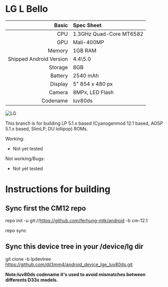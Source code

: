 LG L Bello
==============
Basic   | Spec Sheet
-------:|:-------------------------
CPU     | 1.3GHz Quad-Core MT6582
GPU     | Mali-400MP
Memory  | 1GB RAM
Shipped Android Version | 4.4\5.0
Storage | 8GB
Battery | 2540 mAh
Display | 5" 854 x 480 px
Camera  | 8MPx, LED Flash
Codename| luv80ds 

![LG](http://s.4pda.to/YstumuWz2l7cOz2Hj2nHrMDeIBOjPDVyPwYikKz2Npqi0vkKuFpcR.jpg?_=0 "LG L Bello")

This branch is for building LP 5.1.x based (Cyanogenmod 12.1 based, AOSP 5.1.x based, SlimLP, DU lollipop) ROMs.

Working:
- Not yet tested

Not working/Bugs:
- Not yet tested

Instructions for building
==========================
Sync first the CM12 repo
--------------------------
repo init -u git://https://github.com/ferhung-mtk/android -b cm-12.1

repo sync

Sync this device tree in your /device/lg dir
--------------------------
git clone -b lpdevtree https://github.com/dil3mm4/android_device_lge_luv80ds.git



**Note:luv80ds codename it's used to avoid mismatches between differents D33x models.** 



